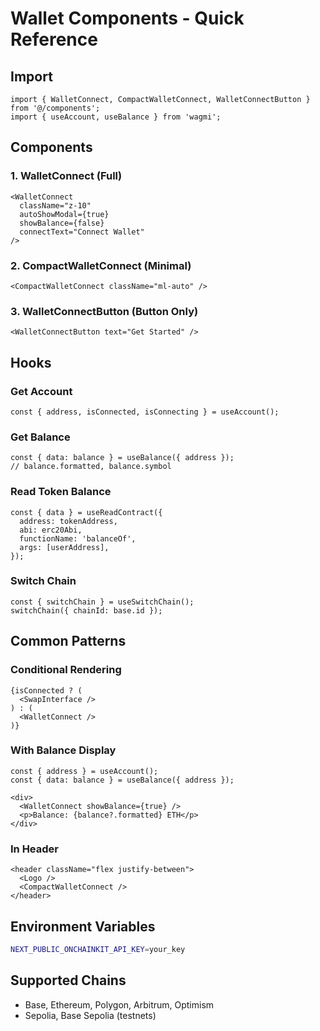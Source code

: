# Wallet Components - Quick Reference

## Import
```tsx
import { WalletConnect, CompactWalletConnect, WalletConnectButton } from '@/components';
import { useAccount, useBalance } from 'wagmi';
```

## Components

### 1. WalletConnect (Full)
```tsx
<WalletConnect 
  className="z-10"
  autoShowModal={true}
  showBalance={false}
  connectText="Connect Wallet"
/>
```

### 2. CompactWalletConnect (Minimal)
```tsx
<CompactWalletConnect className="ml-auto" />
```

### 3. WalletConnectButton (Button Only)
```tsx
<WalletConnectButton text="Get Started" />
```

## Hooks

### Get Account
```tsx
const { address, isConnected, isConnecting } = useAccount();
```

### Get Balance
```tsx
const { data: balance } = useBalance({ address });
// balance.formatted, balance.symbol
```

### Read Token Balance
```tsx
const { data } = useReadContract({
  address: tokenAddress,
  abi: erc20Abi,
  functionName: 'balanceOf',
  args: [userAddress],
});
```

### Switch Chain
```tsx
const { switchChain } = useSwitchChain();
switchChain({ chainId: base.id });
```

## Common Patterns

### Conditional Rendering
```tsx
{isConnected ? (
  <SwapInterface />
) : (
  <WalletConnect />
)}
```

### With Balance Display
```tsx
const { address } = useAccount();
const { data: balance } = useBalance({ address });

<div>
  <WalletConnect showBalance={true} />
  <p>Balance: {balance?.formatted} ETH</p>
</div>
```

### In Header
```tsx
<header className="flex justify-between">
  <Logo />
  <CompactWalletConnect />
</header>
```

## Environment Variables
```bash
NEXT_PUBLIC_ONCHAINKIT_API_KEY=your_key
```

## Supported Chains
- Base, Ethereum, Polygon, Arbitrum, Optimism
- Sepolia, Base Sepolia (testnets)


